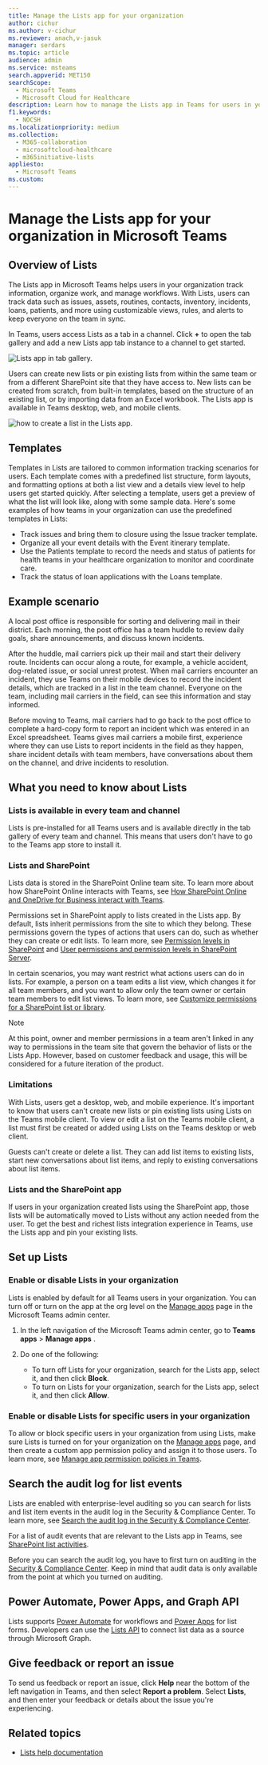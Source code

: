 ```yaml
---
title: Manage the Lists app for your organization
author: cichur
ms.author: v-cichur
ms.reviewer: anach,v-jasuk
manager: serdars
ms.topic: article
audience: admin
ms.service: msteams
search.appverid: MET150
searchScope:
  - Microsoft Teams
  - Microsoft Cloud for Healthcare
description: Learn how to manage the Lists app in Teams for users in your organization.
f1.keywords:
  - NOCSH
ms.localizationpriority: medium
ms.collection: 
  - M365-collaboration
  - microsoftcloud-healthcare
  - m365initiative-lists
appliesto: 
  - Microsoft Teams
ms.custom: 
---
```


# Manage the Lists app for your organization in Microsoft Teams

## Overview of Lists

The Lists app in Microsoft Teams helps users in your organization track information, organize work, and manage workflows. With Lists, users can track data such as issues, assets, routines, contacts, inventory, incidents, loans, patients, and more using customizable views, rules, and alerts to keep everyone on the team in sync.

In Teams, users access Lists as a tab in a channel. Click **+** to open the tab gallery and add a new Lists app tab instance to a channel to get started.

![Lists app in tab gallery.](media/lists-tab.png)

Users can create new lists or pin existing lists from within the same team or from a different SharePoint site that they have access to. New lists can be created from scratch, from built-in templates, based on the structure of an existing list, or by importing data from an Excel workbook. The Lists app is available in Teams desktop, web, and mobile clients.

![how to create a list in the Lists app.](media/lists-create-list.png)

## Templates

Templates in Lists are tailored to common information tracking scenarios for users. Each template comes with a predefined list structure, form layouts, and formatting options at both a list view and a details view level to help users get started quickly. After selecting a template, users get a preview of what the list will look like, along with some sample data. Here's some examples of how teams in your organization can use the predefined templates in Lists:

- Track issues and bring them to closure using the Issue tracker template.
- Organize all your event details with the Event itinerary template.
- Use the Patients template to record the needs and status of patients for health teams in your healthcare organization to monitor and coordinate care.
- Track the status of loan applications with the Loans template.

## Example scenario

A local post office is responsible for sorting and delivering mail in their district. Each morning, the post office has a team huddle to review daily goals, share announcements, and discuss known incidents.

After the huddle, mail carriers pick up their mail and start their delivery route. Incidents can occur along a route, for example, a vehicle accident, dog-related issue, or social unrest protest. When mail carriers encounter an incident, they use Teams on their mobile devices to record the incident details, which are tracked in a list in the team channel. Everyone on the team, including mail carriers in the field, can see this information and stay informed.

Before moving to Teams, mail carriers had to go back to the post office to complete a hard-copy form to report an incident which was entered in an Excel spreadsheet. Teams gives mail carriers a mobile first, experience where they can use Lists to report incidents in the field as they happen, share incident details with team members, have conversations about them on the channel, and drive incidents to resolution.

## What you need to know about Lists

### Lists is available in every team and channel

Lists is pre-installed for all Teams users and is available directly in the tab gallery of every team and channel. This means that users don't have to go to the Teams app store to install it.

### Lists and SharePoint

Lists data is stored in the SharePoint Online team site. To learn more about how SharePoint Online interacts with Teams, see [How SharePoint Online and OneDrive for Business interact with Teams](SharePoint-OneDrive-interact.md).

Permissions set in SharePoint apply to lists created in the Lists app. By default, lists inherit permissions from the site to which they belong. These permissions govern the types of actions that users can do, such as whether they can create or edit lists. To learn more, see [Permission levels in SharePoint](/sharepoint/understanding-permission-levels) and [User permissions and permission levels in SharePoint Server](/sharepoint/sites/user-permissions-and-permission-levels).

In certain scenarios, you may want restrict what actions users can do in lists. For example, a person on a team edits a list view, which changes it for all team members, and you want to allow only the team owner or certain team members to edit list views. To learn more, see [Customize permissions for a SharePoint list or library](https://support.microsoft.com/office/customize-permissions-for-a-sharepoint-list-or-library-02d770f3-59eb-4910-a608-5f84cc297782#ID0EAACAAA=Online,_2019,_2016,_2013).

> [!NOTE]
> At this point, owner and member permissions in a team aren't linked in any way to permissions in the team site that govern the behavior of lists or the Lists App. However, based on customer feedback and usage, this will be considered for a future iteration of the product.  

### Limitations

With Lists, users get a desktop, web, and mobile experience. It's important to know that users can't create new lists or pin existing lists using Lists on the Teams mobile client. To view or edit a list on the Teams mobile client, a list must first be created or added using Lists on the Teams desktop or web client.

Guests can't create or delete a list. They can add list items to existing lists, start new conversations about list items, and reply to existing conversations about list items.

### Lists and the SharePoint app

If users in your organization created lists using the SharePoint app, those lists will be automatically moved to Lists without any action needed from the user. To get the best and richest lists integration experience in Teams, use the Lists app and pin your existing lists.

## Set up Lists

### Enable or disable Lists in your organization

Lists is enabled by default for all Teams users in your organization. You can turn off or turn on the app at the org level on the [Manage apps](manage-apps.md) page in the Microsoft Teams admin center.

1. In the left navigation of the Microsoft Teams admin center, go to **Teams apps** > **Manage apps** .
2. Do one of the following:

    - To turn off Lists for your organization, search for the Lists app, select it, and then click **Block**.
    - To turn on Lists for your organization, search for the Lists app, select it, and then click **Allow**.

### Enable or disable Lists for specific users in your organization

To allow or block specific users in your organization from using Lists, make sure Lists is turned on for your organization on the [Manage apps](manage-apps.md) page, and then create a custom app permission policy and assign it to those users. To learn more, see [Manage app permission policies in Teams](teams-app-permission-policies.md).

## Search the audit log for list events

Lists are enabled with enterprise-level auditing so you can search for lists and list item events in the audit log in the Security & Compliance Center. To learn more, see [Search the audit log in the Security & Compliance Center](/microsoft-365/compliance/search-the-audit-log-in-security-and-compliance).

For a list of audit events that are relevant to the Lists app in Teams, see [SharePoint list activities](/microsoft-365/compliance/search-the-audit-log-in-security-and-compliance#sharepoint-list-activities).

Before you can search the audit log, you have to first turn on auditing in the [Security & Compliance Center](https://protection.office.com). Keep in mind that audit data is only available from the point at which you turned on auditing.

## Power Automate, Power Apps, and Graph API

Lists supports [Power Automate](/power-automate/flow-types) for workflows and [Power Apps](/powerapps/maker/canvas-apps/customize-list-form) for list forms. Developers can use the [Lists API](/sharepoint/dev/sp-add-ins/working-with-lists-and-list-items-with-rest) to connect list data as a source through Microsoft Graph.

## Give feedback or report an issue
  
To send us feedback or report an issue, click **Help** near the bottom of the left navigation in Teams, and then select **Report a problem**. Select **Lists**, and then enter your feedback or details about the issue you're experiencing.

## Related topics

- [Lists help documentation](https://support.microsoft.com/office/apps-and-services-cc1fba57-9900-4634-8306-2360a40c665b#PickTab=Lists)
